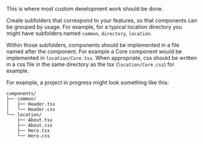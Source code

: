 This is where most custom development work should be done.

Create subfolders that correspond to your features, so that components can be grouped by usage. For example, for a typical location directory you might have subfolders named `common`, `directory`, `location`.

Within those subfolders, components should be implemented in a file named after the component. For example a Core component would be implemented in `location/Core.tsx`. When appropriate, css should be written in a css file in the same directory as the tsx (`location/Core.css`) for example.

For example, a project in progress might look something like this:

```
components/
├── common/
│   ├── Header.tsx
│   └── Header.css
└── location/
    ├── About.tsx
    ├── About.css
    ├── Hero.tsx
    └── Hero.css
```
